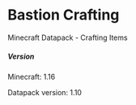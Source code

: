 # Bastion Crafting

Minecraft Datapack - Crafting Items

##### Version
Minecraft: 1.16

Datapack version: 1.10
